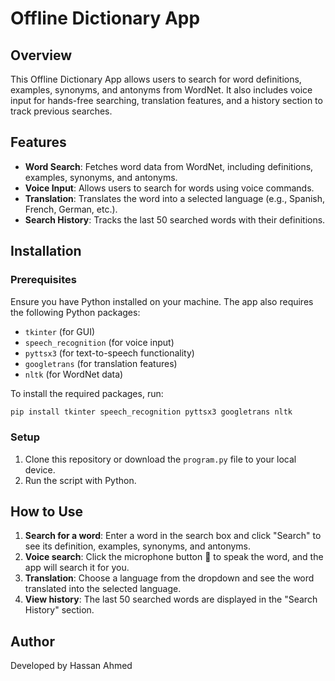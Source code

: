 # Offline Dictionary App

## Overview
This Offline Dictionary App allows users to search for word definitions, examples, synonyms, and antonyms from WordNet. It also includes voice input for hands-free searching, translation features, and a history section to track previous searches.

## Features
- **Word Search**: Fetches word data from WordNet, including definitions, examples, synonyms, and antonyms.
- **Voice Input**: Allows users to search for words using voice commands.
- **Translation**: Translates the word into a selected language (e.g., Spanish, French, German, etc.).
- **Search History**: Tracks the last 50 searched words with their definitions.
  
## Installation

### Prerequisites
Ensure you have Python installed on your machine. The app also requires the following Python packages:
- `tkinter` (for GUI)
- `speech_recognition` (for voice input)
- `pyttsx3` (for text-to-speech functionality)
- `googletrans` (for translation features)
- `nltk` (for WordNet data)

To install the required packages, run:

```bash
pip install tkinter speech_recognition pyttsx3 googletrans nltk
```

### Setup
1. Clone this repository or download the `program.py` file to your local device.
2. Run the script with Python.

## How to Use
1. **Search for a word**: Enter a word in the search box and click "Search" to see its definition, examples, synonyms, and antonyms.
2. **Voice search**: Click the microphone button 🎤 to speak the word, and the app will search it for you.
3. **Translation**: Choose a language from the dropdown and see the word translated into the selected language.
4. **View history**: The last 50 searched words are displayed in the "Search History" section.

## Author
Developed by Hassan Ahmed
